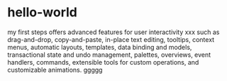 # hello-world
my first steps
 offers advanced features for user interactivity xxx such as drag-and-drop, copy-and-paste, in-place text editing, tooltips, context menus, automatic layouts, templates, data binding and models, transactional state and undo management, palettes, overviews, event handlers, commands, extensible tools for custom operations, and customizable animations.
ggggg

